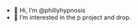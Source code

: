 - 👋 Hi, I’m @phillyhypnosis
- 👀 I’m interested in the p project and drop.
<!---
phillyhypnosis/phillyhypnosis is a ✨ special ✨ repository because its `README.md` (this file) appears on your GitHub profile.
You can click the Preview link to take a look at your changes.
--->
